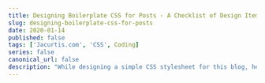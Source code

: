 ```yaml
---
title: Designing Boilerplate CSS for Posts - A Checklist of Design Items
slug: designing-boilerplate-css-for-posts
date: 2020-01-14
published: false
tags: ['Jacurtis.com', 'CSS', Coding]
series: false
canonical_url: false
description: "While designing a simple CSS stylesheet for this blog, here are all the elements I found that needed to be designed for"
---
```


